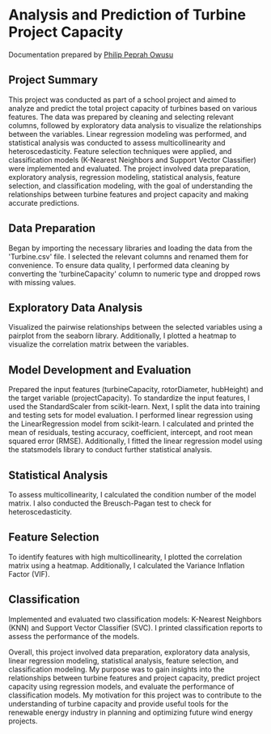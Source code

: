 <h1>Analysis and Prediction of Turbine Project Capacity</h1>
Documentation prepared by <a href="https://github.com/PhilipPeprahOwusu">Philip Peprah Owusu</a><br>

<h2>Project Summary</h2>
This project was conducted as part of a school project and aimed to analyze and predict the total project capacity of turbines based on various features. The data was prepared by cleaning and selecting relevant columns, followed by exploratory data analysis to visualize the relationships between the variables. Linear regression modeling was performed, and statistical analysis was conducted to assess multicollinearity and heteroscedasticity. Feature selection techniques were applied, and classification models (K-Nearest Neighbors and Support Vector Classifier) were implemented and evaluated. The project involved data preparation, exploratory analysis, regression modeling, statistical analysis, feature selection, and classification modeling, with the goal of understanding the relationships between turbine features and project capacity and making accurate predictions.

 <h2>Data Preparation</h2>
    <p>Began by importing the necessary libraries and loading the data from the 'Turbine.csv' file. I selected the relevant columns and renamed them for convenience. To ensure data quality, I performed data cleaning by converting the 'turbineCapacity' column to numeric type and dropped rows with missing values.</p>

<h2>Exploratory Data Analysis</h2>
    <p>Visualized the pairwise relationships between the selected variables using a pairplot from the seaborn library. Additionally, I plotted a heatmap to visualize the correlation matrix between the variables.</p>

<h2>Model Development and Evaluation</h2>
    <p>Prepared the input features (turbineCapacity, rotorDiameter, hubHeight) and the target variable (projectCapacity). To standardize the input features, I used the StandardScaler from scikit-learn. Next, I split the data into training and testing sets for model evaluation. I performed linear regression using the LinearRegression model from scikit-learn. I calculated and printed the mean of residuals, testing accuracy, coefficient, intercept, and root mean squared error (RMSE). Additionally, I fitted the linear regression model using the statsmodels library to conduct further statistical analysis.</p>

<h2>Statistical Analysis</h2>
    <p>To assess multicollinearity, I calculated the condition number of the model matrix. I also conducted the Breusch-Pagan test to check for heteroscedasticity.</p>

<h2>Feature Selection</h2>
    <p>To identify features with high multicollinearity, I plotted the correlation matrix using a heatmap. Additionally, I calculated the Variance Inflation Factor (VIF).</p>

<h2>Classification</h2>
    <p>Implemented and evaluated two classification models: K-Nearest Neighbors (KNN) and Support Vector Classifier (SVC). I printed classification reports to assess the performance of the models.</p>

<p>Overall, this project involved data preparation, exploratory data analysis, linear regression modeling, statistical analysis, feature selection, and classification modeling. My purpose was to gain insights into the relationships between turbine features and project capacity, predict project capacity using regression models, and evaluate the performance of classification models. My motivation for this project was to contribute to the understanding of turbine capacity and provide useful tools for the renewable energy industry in planning and optimizing future wind energy projects.</p>

